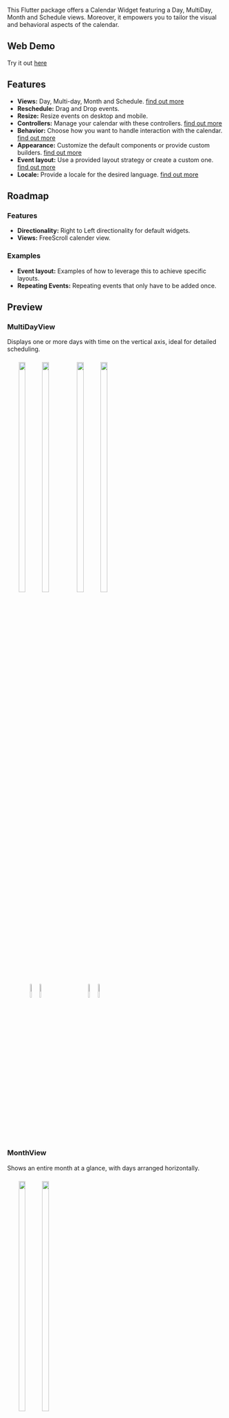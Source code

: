 This Flutter package offers a Calendar Widget featuring a Day, MultiDay, Month and Schedule views. Moreover, it empowers you to tailor the visual and behavioral aspects of the calendar.

## Web Demo

Try it out [here](https://werner-scholtz.github.io/kalender/)

## Features

* **Views:** Day, Multi-day, Month and Schedule. [find out more](#views)
* **Reschedule:** Drag and Drop events. 
* **Resize:** Resize events on desktop and mobile.
* **Controllers:** Manage your calendar with these controllers. [find out more](#controllers)
* **Behavior:** Choose how you want to handle interaction with the calendar. [find out more](#behavior)
* **Appearance:** Customize the default components or provide custom builders. [find out more](#general-components)
* **Event layout:** Use a provided layout strategy or create a custom one. [find out more](#event-layout)
* **Locale:** Provide a locale for the desired language. [find out more](#locale)

## Roadmap

### Features

* **Directionality:** Right to Left directionality for default widgets.
* **Views:** FreeScroll calender view.

### Examples

* **Event layout:** Examples of how to leverage this to achieve specific layouts.
* **Repeating Events:** Repeating events that only have to be added once.

## Preview

### MultiDayView
Displays one or more days with time on the vertical axis, ideal for detailed scheduling.

<div style="padding:8px; display:inline-block; text-align:center;">
  <img src="https://github.com/werner-scholtz/kalender/blob/main/readme_assets/desktop_day_light.png?raw=true" width="37%" style="border-radius:6px; margin-right:8px;" />
  <img src="https://github.com/werner-scholtz/kalender/blob/main/readme_assets/desktop_day_dark.png?raw=true" width="37%" style="border-radius:6px; margin-right:8px;" />
  <img src="https://github.com/werner-scholtz/kalender/blob/main/readme_assets/mobile_day_light.png?raw=true" width="9%" style="border-radius:6px; margin-right:8px;" />
  <img src="https://github.com/werner-scholtz/kalender/blob/main/readme_assets/mobile_day_dark.png?raw=true" width="9%" style="border-radius:6px;" />
</div>

<div style="padding:8px; display:inline-block; text-align:center;">
  <img src="https://github.com/werner-scholtz/kalender/blob/main/readme_assets/desktop_week_light.png?raw=true" width="37%" style="border-radius:6px; margin-right:8px;" />
  <img src="https://github.com/werner-scholtz/kalender/blob/main/readme_assets/desktop_week_dark.png?raw=true" width="37%" style="border-radius:6px; margin-right:8px;" />
  <img src="https://github.com/werner-scholtz/kalender/blob/main/readme_assets/mobile_week_light.png?raw=true" width="9%" style="border-radius:6px; margin-right:8px;" />
  <img src="https://github.com/werner-scholtz/kalender/blob/main/readme_assets/mobile_week_dark.png?raw=true" width="9%" style="border-radius:6px;" />
</div>

### MonthView
Shows an entire month at a glance, with days arranged horizontally.

<div style="border-radius:8px; padding:8px; display:inline-block; text-align:center;">
  <img src="https://github.com/werner-scholtz/kalender/blob/main/readme_assets/desktop_month_light.png?raw=true" width="37%" style="border-radius:6px; margin-right:8px;" />
  <img src="https://github.com/werner-scholtz/kalender/blob/main/readme_assets/desktop_month_dark.png?raw=true" width="37%" style="border-radius:6px; margin-right:8px;" />
  <img src="https://github.com/werner-scholtz/kalender/blob/main/readme_assets/mobile_month_light.png?raw=true" width="9%" style="border-radius:6px; margin-right:8px;" />
  <img src="https://github.com/werner-scholtz/kalender/blob/main/readme_assets/mobile_month_dark.png?raw=true" width="9%" style="border-radius:6px;" />
</div>


### ScheduleView
Presents events in a continuous, scrollable list, focusing on upcoming or grouped events rather than a grid.

<div style="padding:8px; display:inline-block; text-align:center;">
  <img src="https://github.com/werner-scholtz/kalender/blob/main/readme_assets/desktop_schedule_light.png?raw=true" width="37%" style="border-radius:6px; margin-right:8px;" />
  <img src="https://github.com/werner-scholtz/kalender/blob/main/readme_assets/desktop_schedule_dark.png?raw=true" width="37%" style="border-radius:6px; margin-right:8px;" />
  <img src="https://github.com/werner-scholtz/kalender/blob/main/readme_assets/mobile_schedule_light.png?raw=true" width="9%" style="border-radius:6px; margin-right:8px;" />
  <img src="https://github.com/werner-scholtz/kalender/blob/main/readme_assets/mobile_schedule_dark.png?raw=true" width="9%" style="border-radius:6px;" />
</div>

## Basic Usage

A minimal example to get you started:

```dart
final eventsController = DefaultEventsController();
final calendarController = CalendarController();

/// Add a [CalendarEvent] to the [EventsController].
void addEvents() {
  eventsController.addEvent(CalendarEvent(
    dateTimeRange: DateTimeRange(start: now, end: now.add(const Duration(hours: 1))),
    data: "Event 1",
  ));
}

Widget build(BuildContext context) {  
  return CalendarView(
    eventsController: eventsController,
    calendarController: calendarController,
    // The calender widget will automatically display the correct header & body widgets based on the viewConfiguration.
    viewConfiguration: MultiDayViewConfiguration.singleDay(),
    callbacks: CalendarCallbacks(
      onEventTapped: (event, renderBox) => controller.selectEvent(event),
      onEventCreate: (event) => event.copyWith(data: "Some data"),
      onEventCreated: (event) => eventsController.addEvent(event),
    ),
    header: CalendarHeader(),
    body: CalendarBody(),
  );
}
```

## Views

The Kalender package supports three main calendar views (by default), each tailored for different scheduling needs. You can switch between these views by providing the appropriate `ViewConfiguration` to the `CalendarView` widget.

When the `CalenderView` switches between different `ViewConfiguration`s it uses the `initialDateSelectionStrategy` function defined in the view configuration object, to determine which day(s) should be visible.

### MultiDay View
Displays one or more days with time on the vertical axis, ideal for detailed scheduling (e.g., day, week, or custom ranges).

**Constructors:**
- `MultiDayViewConfiguration.singleDay()` – single day view.
- `MultiDayViewConfiguration.week()` – full week view.
- `MultiDayViewConfiguration.workWeek()` – Monday to Friday.
- `MultiDayViewConfiguration.custom(days: n)` – custom number of days.

### Month View
Shows an entire month at a glance, with days arranged horizontally and weeks vertically.

**Constructors:**
- `MonthViewConfiguration.singleMonth()`

### Schedule View
Presents events in a continuous, scrollable list, focusing on upcoming or grouped events rather than a grid.

**Constructors:**
- `ScheduleViewConfiguration.continuous()` – single, continuous list of events.
- `ScheduleViewConfiguration.paginated()` – paginated by month.

## Controllers

The two controllers EventsController and CalendarController do what their names imply.

### EventsController

The [EventsController](https://github.com/werner-scholtz/kalender/blob/d79a8ea7fa1474a9085cb835e25a89ed9b7872a5/lib/src/models/controllers/events_controller.dart#L8) manages and exposes events to calendar widgets. Usually there will only be one of these per app.
It has a few functions to manipulate events:
- `addEvent` Add a new event.
- `addEvents` Add multiple new events.
- `removeEvent` Remove a event.
- `removeEvents` Removes a list of events.
- `removeWhere` Remove events where they match a test case.
- `updateEvent` Updates an event.
- `byId` Returns an event with the given id if it exists.
- `clearEvents` Clear all the stored events.
- `eventsFromDateTimeRange` Returns events that occur during the given dateTimeRange.

### CalendarController

The [CalendarController](https://github.com/werner-scholtz/kalender/blob/d79a8ea7fa1474a9085cb835e25a89ed9b7872a5/lib/src/models/controllers/calendar_controller.dart#L15) allows you to manage a single calendar widget. 

It exposes details about what the widget is displaying.

- `visibleDateTimeRange`: A `ValueNotifier` containing the `DateTimeRange` that is currently visible.
- `visibleEvents`: A `ValueNotifier` that contains the `CalendarEvent`s that are currently visible. 
- `selectedEvent`: A `ValueNotifier` that contains the selected `CalendarEvent`.

> The `selectedEvent` is the event that currently has focus within the calendar widget. This results in the [TileComponents.dropTargetTile](https://github.com/werner-scholtz/kalender/blob/4506024937ae4e0d500bf169d297cb3f20604e92/lib/src/models/components/tile_components.dart#L27) being rendered on top of the selected event's widget, on mobile if a event is selected it wil render the resize handles as well.

This controller has a few functions for navigating the calendar widget:

- `jumpToPage`: Jump to a specific page.
- `jumpToDate`: Jump to a specific date.
- `animateToNextPage`: Animate to the next page.
- `animateToPreviousPage`: Animate to the previous page.
- `animateToDate`: Animate to the given date.
- `animateToDateTime`: Animate to the given date time.
- `animateToEvent` Animate to the given event.

> The `CalendarController` uses a [ViewController](https://github.com/werner-scholtz/kalender/blob/d79a8ea7fa1474a9085cb835e25a89ed9b7872a5/lib/src/models/controllers/view_controller.dart#L8) internally, which provides navigation and state management for a specific calendar view type (MultiDay, Month, or Schedule).  
>
> There are specialized implementations of `ViewController` for each view:
> - [MultiDayViewController](https://github.com/werner-scholtz/kalender/blob/d79a8ea7fa1474a9085cb835e25a89ed9b7872a5/lib/src/models/controllers/view_controller.dart#L70)
> - [MonthViewController](https://github.com/werner-scholtz/kalender/blob/d79a8ea7fa1474a9085cb835e25a89ed9b7872a5/lib/src/models/controllers/view_controller.dart#L243)
> - [ScheduleViewController](https://github.com/werner-scholtz/kalender/blob/d79a8ea7fa1474a9085cb835e25a89ed9b7872a5/lib/src/models/controllers/view_controller.dart#L349)
>
> Each of these controllers works with a corresponding [ViewConfiguration](https://github.com/werner-scholtz/kalender/blob/d79a8ea7fa1474a9085cb835e25a89ed9b7872a5/lib/src/models/view_configurations/view_configuration.dart#L11) (such as `MultiDayViewConfiguration`, `MonthViewConfiguration`, or `ScheduleViewConfiguration`) to handle view-specific logic and behaviors.


## Behavior

### Callbacks

The calendar has a few useful callback functions, which can change how interactions with the calendar widget is handled.

<details>
  <summary>CalendarCallbacks details</summary>

  ```dart
  CalendarCallbacks(
    // Called when an event is tapped.
    onEventTapped: (event, renderBox) {},

    // Called when an event is about to be created.
    onEventCreate: (event) {
      // This allows you to modify the event before it is created.
      return event.copyWith(data: data);
    }
    
    // Called when a new event has been created.
    onEventCreated: (event) {
      // Add the event to the eventsController.
      eventsController.addEvent(event);
    },

    // Called before a event is changed.
    onEventChange: (event) {}

    // Called when a event has been changed (rescheduled / resized)
    onEventChanged: (event, updatedEvent) {
      // Do something with the updated event.
      // ex. Update it in your database/long term storage.
    },

    // Called when a page is changed.
    onPageChanged: (visibleDateTimeRange) {},

    // Called when a calendar view is tapped.
    onTapped: (date) {},
    onTappedWithDetail: (detail) {
      // Details contains an exact DateTime or DateTimeRange depending on the view that was tapped.
      // Along with a renderBox of the gesture detector and local offset of the tap.
    },

    // Called when a calendar view is long pressed.
    onLongPressed: (date) {},
    onLongPressedWithDetail: (detail) {
      // Details contains an exact DateTime or DateTimeRange depending on the view that was long pressed.
      // Along with a renderBox of the gesture detector and local offset of the longPress.
    },
  )
  ```
  </summary>
</details>

### Event Tile Utilities

The package provides utility mixins to help you build interactive custom event tiles with common functionality like position-to-time conversion and finding nearby events.

For single-day or multi-day view event tiles, use the `DayEventTileUtils<T>` mixin:
<details>
  <summary>DayEventTileUtils</summary>

  ```dart
  class CustomDayEventTile extends StatelessWidget with DayEventTileUtils<MyEventData> {
    @override
    final CalendarEvent<MyEventData> event;
    
    @override
    final DateTimeRange tileRange;
    
    const CustomDayEventTile({
      super.key,
      required this.event,
      required this.tileRange,
    });

    @override
    Widget build(BuildContext context) {
      return GestureDetector(
        onTapUp: (details) {
          // Get the exact time that was tapped within the event
          final tappedTime = dateTimeFromPosition(context, details.localPosition);
          print('Tapped at: $tappedTime');

          // Find events that occur around the same time
          final nearby = nearbyEvents(
            context,
            before: const Duration(minutes: 15),
            after: const Duration(minutes: 15),
          );

          print('Found ${nearby.length} nearby events');
        },
        child: Container(
          decoration: BoxDecoration(
            color: event.data?.color ?? Colors.blue,
            borderRadius: BorderRadius.circular(4),
          ),
          padding: const EdgeInsets.all(4),
          child: Text(
            event.data?.title ?? 'Event',
            style: const TextStyle(color: Colors.white),
          ),
        ),
      );
    }
  }
  ```
  </summary>
</details>
 
For event tiles that span multiple days (like in month view), use the `MultiDayEventTileUtils<T>` mixin:

<details>
  <summary>MultiDayEventTileUtils</summary>

  ```dart
  class CustomMultiDayEventTile extends StatelessWidget with MultiDayEventTileUtils<MyEventData> {
    @override
    final CalendarEvent<MyEventData> event;
    
    @override
    final DateTimeRange tileRange;
    
    const CustomMultiDayEventTile({
      super.key,
      required this.event,
      required this.tileRange,
    });

    @override
    Widget build(BuildContext context) {
      return GestureDetector(
        onTapUp: (details) {
          // Get the specific date that was tapped within the multi-day event
          final tappedDate = dateFromPosition(context, details.localPosition);
          print('Tapped on date: ${tappedDate.toString()}');
          
          // Find other events on the same date range
          final overlappingEvents = nearbyEvents(context);
          print('Found ${overlappingEvents.length} overlapping events');
        },
        child: Container(
          decoration: BoxDecoration(
            color: event.data?.color ?? Colors.green,
            borderRadius: BorderRadius.circular(4),
          ),
          padding: const EdgeInsets.symmetric(horizontal: 4, vertical: 2),
          child: Text(
            event.data?.title ?? 'Multi-day Event',
            style: const TextStyle(color: Colors.white, fontSize: 12),
            overflow: TextOverflow.ellipsis,
          ),
        ),
      );
    }
  }
  ```
  </summary>
</details>




### Header and Body

The `CalendarHeader` and `CalendarBody` both take configuration object's for the different `ViewConfigurations`.
Some behaviors that can be customized:
- Page/Scroll navigation when rescheduling events.
- Page/Scroll physics.
- Event layout strategy.

The `CalendarHeader` and `CalendarBody` also take a `CalendarInteraction` ValueNotifier, which allows you to change how the user is allowed to interact with the calendar.
- allowResizing
- allowRescheduling
- allowEventCreation
- createEventGesture

The `CalendarBody` takes a `CalendarSnapping` ValueNotifier that allows you to customize how snapping works for Day/Multiday views.
- snapIntervalMinutes
- snapToTimeIndicator
- snapToOtherEvents
- snapRange
- eventSnapStrategy


Examples:
<details>
  <summary>MultiDayHeaderConfiguration</summary>

  ```dart
  CalendarHeader(
    multiDayHeaderConfiguration: MultiDayHeaderConfiguration(
      // Whether to show event tiles, useful if you want to display the header but not the tiles.
      showTiles: true,
      // The height of the tiles.
      tileHeight: 24,
      // Multi day event layout.
      generateMultiDayLayoutFrame: defaultMultiDayFrameGenerator,
      // Maximum number of vertical events.
      maximumNumberOfVerticalEvents: null,
      // The padding used around events.
      eventPadding: EdgeInserts.zero,
      // The configuration for triggering page navigation.
      pageTriggerConfiguration: PageTriggerConfiguration(),
      // The configuration for triggering scroll navigation.
      scrollTriggerConfiguration: ScrollTriggerConfiguration(),
    ),
    interaction: ValueNotifier(
      CalendarInteraction(
        // Allow events to be resized.
        allowResizing: true,
        // Allow events to be rescheduled.
        allowRescheduling: true,
        // Allow events to be created.
        allowEventCreation: true,
      ),
    ),
  );
  ```

  </summary>
</details>

<details>
  <summary>MultiDayBodyConfiguration</summary>

  ```dart
  CalendarBody(
    multiDayBodyConfiguration: MultiDayBodyConfiguration(
      // Whether to show events that are longer than 1 day.
      showMultiDayEvents: true,
      // The padding between events and the edge of the day.
      horizontalPadding: EdgeInsets.only(left: 0, right: 4),
      // The minimum height of a tile.
      minimumTileHeight: 24.0,
      // The configuration for triggering page navigation.
      pageTriggerConfiguration: PageTriggerConfiguration(),
      // The configuration for triggering scroll navigation.
      scrollTriggerConfiguration: ScrollTriggerConfiguration(),
      // The layout strategy used by the body to layout events.
      eventLayoutStrategy: overlapLayoutStrategy,
      // The physics used by the scrollable body.
      scrollPhysics: BouncingScrollPhysics(),
      // The physics used by the page view.
      pageScrollPhysics: BouncingScrollPhysics(),
    ),
    interaction: ValueNotifier(
      CalendarInteraction(
        // Allow events to be resized.
        allowResizing: true,
        // Allow events to be rescheduled.
        allowRescheduling: true,
        // Allow events to be created.
        allowEventCreation: true,
      ),
    ),
    snapping: ValueNotifier(
      CalendarSnapping(
        snapIntervalMinutes: 15,
        // Whether to snap to the time indicator.
        snapToTimeIndicator: true,
        // Whether to snap to other events.
        snapToOtherEvents: true,
        // The range in which events will be snapped,
        // ex. 15 minutes: A event will snap to other events that are within 15 minutes from it.
        snapRange: Duration(minutes: 5),
        // The strategy used to snap events to specific intervals.
        eventSnapStrategy: defaultSnapStrategy,
      ),
    ),
  );
  ```

  </summary>
</details>

<details>
  <summary>MonthBodyConfiguration</summary>

  ```dart
  CalendarBody(
    monthBodyConfiguration: MonthBodyConfiguration(
      // Whether to show event tiles, useful if you want to display the header but not the tiles.
      showTiles: true,
      // The height of the tiles.
      tileHeight: 24,
      // Multi day frame generator.
      generateMultiDayLayoutFrame: defaultMultiDayFrameGenerator,
      // The padding used around events.
      eventPadding: EdgeInserts.zero,
      // The layout strategy used to layout events.
      eventLayoutStrategy: defaultMultiDayLayoutStrategy,
      // The configuration for triggering page navigation.
      pageTriggerConfiguration: PageTriggerConfiguration(),
      // The configuration for triggering scroll navigation.
      scrollTriggerConfiguration: ScrollTriggerConfiguration(),
    ),
    interaction: ValueNotifier(
      CalendarInteraction(
        // Allow events to be resized.
        allowResizing: true,
        // Allow events to be rescheduled.
        allowRescheduling: true,
        // Allow events to be created.
        allowEventCreation: true,
      ),
    ),
  );
  ```
  </summary>
</details>

<details>
  <summary>ScheduleViewConfiguration</summary>

  ```dart
  CalendarBody(
    scheduleBodyConfiguration: ScheduleBodyConfiguration(
      // Behavior of empty days in the schedule body.
      emptyDay: EmptyDayBehavior.hide,
      // The configuration for triggering page navigation.
      pageTriggerConfiguration: PageTriggerConfiguration(),
      // The configuration for triggering scroll navigation.
      scrollTriggerConfiguration: ScrollTriggerConfiguration(),
      // The physics used by the scrollable body.
      scrollPhysics: BouncingScrollPhysics(),
      // The physics used by the page view. (for paginated views)
      pageScrollPhysics: BouncingScrollPhysics(),
    ),
    interaction: ValueNotifier(
      CalendarInteraction(
        // Allow events to be resized.
        allowResizing: true,
        // Allow events to be rescheduled.
        allowRescheduling: true,
        // Allow events to be created.
        allowEventCreation: true,
      ),
    ),
  );
  ```
  </summary>
</details>

### Zoom Example

It is possible to zoom the calendar in/out.
The [`demo`](https://github.com/werner-scholtz/kalender/tree/main/examples/demo) example shows how this can be accomplished with the [CalendarZoomDetector](https://github.com/werner-scholtz/kalender/blob/main/examples/demo/lib/widgets/zoom.dart)


## Customizing the look

There are a few ways to customize the look of the calendar:
- [Tile Components](#tile-components) allows you change the look of events rendered in the calendar.
- [Schedule Tile Components]() 

General Components:
- [Multi-day Components](#custom-components) allows you to change the look of the day and multi-day views.
- [Month Components](#custom-components) allows you to change the look of the month view.
- [Schedule Components](#custom-components)

### Tile Components

The `TileComponents` object is used to customize the look of the tiles displayed in the calendar.
The `CalendarBody` and `CalendarHeader` have a `TileComponents` object that can be customized.

<details>
  <summary>TileComponents details</summary>

  ```dart
  TileComponents(
    // The default builder for stationary event tiles.
    tileBuilder: (event) => Container(),

    // The builder for the stationary event tile. (When it is being dragged)
    tileWhenDraggingBuilder: (event) => Container(),

    // The builder for the feedback tile, follows the cursor/finger. (When it is being dragged)
    feedbackTileBuilder: (event, dropTargetWidgetSize) => Container(),

    // The builder for the drop target event tile.
    dropTargetTile: (event) => Container(),

    // The dragAnchorStrategy used by the [feedbackTileBuilder].
    dragAnchorStrategy: childDragAnchorStrategy,

    // A widget that allows you to customize where the resize handles are placed vertically.
    // Your widget should extend the `ResizeHandlePositionerWidget`
    verticalHandlePositioner: (startResizeHandle, endResizeHandle, showStart, showEnd) => ResizeHandlePositionerWidget() , 

    // The vertical resize handle.
    verticalResizeHandle: Container(),

    // A widget that allows you to customize where the resize handles are placed horizontally.
    // Your widget should extend the `ResizeHandlePositionerWidget`
    horizontalHandlePositioner: (startResizeHandle, endResizeHandle, showStart, showEnd) => ResizeHandlePositionerWidget() ,

    // The horizontal resize handle.
    horizontalResizeHandle: Container(),
  )
  ```
  </summary>
</details>

<details>
  <summary>ScheduleTileComponents details</summary>

  ```dart
  ScheduleTileComponents(
    // The default builder for stationary event tiles.
    tileBuilder: (event) => Container(),

    // The builder for the stationary event tile. (When it is being dragged)
    tileWhenDraggingBuilder: (event) => Container(),

    // The builder for the feedback tile, follows the cursor/finger. (When it is being dragged)
    feedbackTileBuilder: (event, dropTargetWidgetSize) => Container(),

    // The builder for the drop target event tile.
    dropTargetTile: (event) => Container(),

    // The dragAnchorStrategy used by the [feedbackTileBuilder].
    dragAnchorStrategy: childDragAnchorStrategy,

    // The builder for empty items.
    emptyItemBuilder: (tileRange) => Container(),

    // The builder for month items.
    monthItemBuilder: (monthRange) => Container(),
  )
  ```
  </summary>
</details>


### General Components

The CalendarView takes a components object.

> For every type of `ViewConfiguration` there are `Header` and `Body` components which can be customized.

By default the calendar uses default components which can be customized with `ComponentStyles`, you have the option to override these components by supplying a builder to the `Components` object.

#### Default Component Styles

> You can style the default components by passing the CalendarView `CalendarComponents` object that contains a [`MonthComponentStyles`](https://github.com/werner-scholtz/kalender/blob/main/lib/src/models/components/month_styles.dart) and/or [`MultiDayComponentStyles`](https://github.com/werner-scholtz/kalender/blob/main/lib/src/models/components/multi_day_styles.dart) and/or
[`ScheduleComponents`](https://github.com/werner-scholtz/kalender/blob/d5f973c176e97118792c919dda58699b24af19f7/lib/src/models/components/schedule_components.dart#L5)
#### Custom Components

<details>
  <summary>MonthComponents</summary>

  ```dart
  CalendarView(
    components: CalendarComponents(
      monthComponents: MonthComponents(
        headerComponents: MonthHeaderComponents(
          // Custom day header builder.
          weekDayHeaderBuilder: (date, style) => SizedBox(),
        ),
        bodyComponents: MonthBodyComponents(
          // Custom day header for month cells.
          monthDayHeaderBuilder(date, style) => SizedBox(),

          // Custom grid builder.
          monthGridBuilder: (style) => SizedBox(),

          // Custom left trigger. (Must constrain the width)
          leftTriggerBuilder: (pageWidth) => SizedBox(),

          // Custom right trigger. (Must constrain the width)
          rightTriggerBuilder: (pageWidth) => SizedBox(),

          // Custom overlay builders.
          overlayBuilders: OverlayBuilders(
            // multiDayOverlayBuilder: , 
            // multiDayOverlayPortalBuilder: , 
            multiDayPortalOverlayButtonBuilder:(portalController, numberOfHiddenRows, style) => SizedBox(),
          ),
        ),
      ),
    ),
  );
  ```

  </summary>
</details>


<details>
  <summary>MultiDayComponents</summary>

  ```dart
  CalendarView(
    components: CalendarComponents(
      multiDayComponents: MultiDayComponents(
        headerComponents: MultiDayHeaderComponents(
          // Custom Day Header builder.
          dayHeaderBuilder: (date, style) => CustomWidget(),

          // Custom Week Number builder.
          weekNumberBuilder: (visibleDateTimeRange, style) => CustomWidget(),

          // Custom left trigger. (Must constrain the width)
          leftTriggerBuilder: (pageWidth) => SizedBox(width: pageWidth / 20),

          // Custom right trigger. (Must constrain the width)
          rightTriggerBuilder: (pageWidth) => SizedBox(width: pageWidth / 20),

          // Custom overlay builders.
          overlayBuilders: OverlayBuilders(
            // multiDayOverlayBuilder: , 
            // multiDayOverlayPortalBuilder: , 
            multiDayPortalOverlayButtonBuilder:(portalController, numberOfHiddenRows, style) => SizedBox(),
          ),
        ),
        bodyComponents: MultiDayBodyComponents(
          // Custom Hour Line builder.
          hourLines: (heightPerMinute, timeOfDayRange, style) => CustomWidget(),

          // Custom time line builder.
          timeline: (heightPerMinute, timeOfDayRange, style) => CustomWidget(),

          // Custom day separator builder.
          daySeparator: (style) => CustomWidget(),

          // Custom event indicator builder.
          timeIndicator: (timeOfDayRange, heightPerMinute, timelineWidth, style) => CustomWidget(),

          // Left trigger. (Must constrain the width)
          leftTriggerBuilder: (pageHeight) => SizedBox(width: pageHeight / 20),

          // Right trigger. (Must constrain the width)
          rightTriggerBuilder: (pageHeight) => SizedBox(width: pageHeight / 20),

          // Top trigger. (Must constrain the height)
          topTriggerBuilder: (viewPortHeight) => SizedBox(height: viewPortHeight / 20),

          // Bottom trigger. (Must constrain the height)
          bottomTriggerBuilder: (viewPortHeight) => SizedBox(height: viewPortHeight / 20),
        ),
      ),
    ),
  );
  ```
  </summary>
</details>

<details>
  <summary>ScheduleComponents</summary>

  ```dart
  CalendarView(
    components: CalendarComponents(
      scheduleComponents: ScheduleComponents(
        // Custom leading date builder.
        dayHeaderBuilder: (date, style) => Container(),
        // Custom tile highlight builder.
        scheduleTileHighlightBuilder: (date, dateTimeRange, style, child) => Container(child: child),
      ),
    ),
  );
  ```

  </summary>
</details>

### Locale
The CalenderView has a locale property, if it is unspecified a default locale will be used, this locale will only translate day / month names in the package.

#### Setup 
1. You will need to add the [intl package](https://pub.dev/packages/intl)
2. Make sure you run the `initializeDateFormatting()` function from the intl package in your `main()`.
```dart
void main() async {
  await initializeDateFormatting();
  runApp(const MyApp());
}
```

#### Specify the language for dates and times.
To specify the language you want to use:

```dart
CalendarView(
  locale: 'af_ZA',
)
```

#### Overlay button language.
Currently you will have to override the MultiDayPortalOverlayButtonStyle to completely translate the calender:

```dart
CalendarView(
  components: CalendarComponents(
    overlayStyles: OverlayStyles(
      multiDayPortalOverlayButtonStyle: MultiDayPortalOverlayButtonStyle(
        // Usually displays '$numberOfHiddenRows more' ex `1 more`,
        stringBuilder: (numberOfHiddenRows) => "My Custom Button Text ($numberOfHiddenRows)", 
      )
    )
  ),
);
```

### Event layout

#### Vertical layout
The packages makes use of [CustomMultiChildLayout](https://api.flutter.dev/flutter/widgets/CustomMultiChildLayout-class.html) to layout event tiles.
The `CustomMultiChildLayout` uses a [MultiChildLayoutDelegate](https://api.flutter.dev/flutter/rendering/MultiChildLayoutDelegate-class.html) to determine the positions of tiles.

The package provides some default layoutStrategies, [overlapLayoutStrategy](https://github.com/werner-scholtz/kalender/blob/d79a8ea7fa1474a9085cb835e25a89ed9b7872a5/lib/src/layout_delegates/event_layout_delegate.dart#L26) and [sideBySideLayoutStrategy](https://github.com/werner-scholtz/kalender/blob/d79a8ea7fa1474a9085cb835e25a89ed9b7872a5/lib/src/layout_delegates/event_layout_delegate.dart#L41) for day/multi-day views.
You can create your own layoutStrategy, using the two provided strategies as a reference might be useful.

#### Horizontal layout

For horizontal event layouts (such as in the month view or multiday header), the package arranges event tiles in rows, where each row represents events and each column represents a day. Events that span multiple days are displayed as a single tile stretching across the relevant columns.

The layout is managed using a custom [MultiChildLayoutDelegate](https://api.flutter.dev/flutter/rendering/MultiChildLayoutDelegate-class.html), which relies on a **layout frame** (`MultiDayLayoutFrame`) to determine the position and size of each event tile. The layout frame is generated by a strategy function (such as `defaultMultiDayFrameGenerator`) and contains all the metadata needed for rendering:  
- The row and column assignments for each event  
- The total number of rows required  
- A mapping of columns (dates) to the number of rows  
- The list of events to display

The layout frame ensures that:
- Overlapping events are placed on separate rows.
- Multi-day events are visually continuous across the days they span.
- The number of rows adapts to the number of overlapping or multi-day events.

By default, the package provides a layout strategy that:
- Assigns each event to the first available row where it does not overlap with other events.
- Calculates the width of each event tile based on the number of days it spans.
- Updates the layout frame to reflect the current visible date range and event set.

The event order is handled by the strategy function. `defaultMultiDayFrameGenerator` sorts events by their duration and start date by default. To adjust the order, you can provide your own `eventComparator` function to `defaultMultiDayFrameGenerator`:

```dart
CalendarBody(
  monthBodyConfiguration: MultiDayHeaderConfiguration(
    generateMultiDayLayoutFrame: 
    ({required events,
      required textDirection,
      required visibleDateTimeRange}) =>
    defaultMultiDayFrameGenerator(
        eventComparator: (a, b) =>
            a.end.compareTo(b.end),
        visibleDateTimeRange: visibleDateTimeRange,
        events: events,
        textDirection: textDirection
    ),
  ),
)
```
